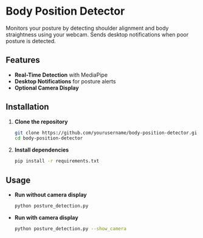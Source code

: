 # Body Position Detector

Monitors your posture by detecting shoulder alignment and body straightness using your webcam. Sends desktop notifications when poor posture is detected.

## Features

- **Real-Time Detection** with MediaPipe
- **Desktop Notifications** for posture alerts
- **Optional Camera Display**

## Installation

1. **Clone the repository**
    ```bash
    git clone https://github.com/yourusername/body-position-detector.git
    cd body-position-detector
    ```

2. **Install dependencies**
    ```bash
    pip install -r requirements.txt
    ```

## Usage

- **Run without camera display**
    ```bash
    python posture_detection.py
    ```

- **Run with camera display**
    ```bash
    python posture_detection.py --show_camera
    ```